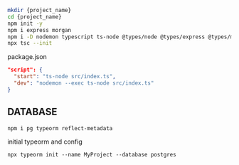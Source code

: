 ```bash
mkdir {project_name}
cd {project_name}
npm init -y
npm i express morgan
npm i -D nodemon typescript ts-node @types/node @types/express @types/morgan
npx tsc --init
```

package.json
```json
"script": {
  "start": "ts-node src/index.ts",
  "dev": "nodemon --exec ts-node src/index.ts"
}
```

## DATABASE
```bash
npm i pg typeorm reflect-metadata
```

initial typeorm and config
```
npx typeorm init --name MyProject --database postgres
```